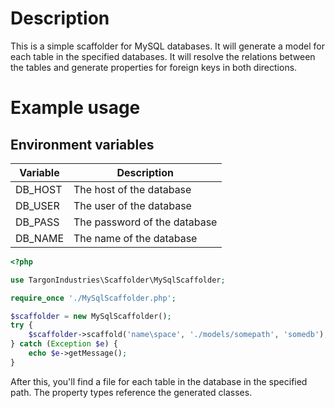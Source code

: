 # Description

This is a simple scaffolder for MySQL databases. It will generate a model for each table in the specified databases.
It will resolve the relations between the tables and generate properties for foreign keys in both directions.

# Example usage

## Environment variables

| Variable | Description                  |
|----------|------------------------------|
| DB_HOST  | The host of the database     |
| DB_USER  | The user of the database     |
| DB_PASS  | The password of the database |
| DB_NAME  | The name of the database     |

```php
<?php

use TargonIndustries\Scaffolder\MySqlScaffolder;

require_once './MySqlScaffolder.php';

$scaffolder = new MySqlScaffolder();
try {
    $scaffolder->scaffold('name\space', './models/somepath', 'somedb');
} catch (Exception $e) {
    echo $e->getMessage();
}
```

After this, you'll find a file for each table in the database in the specified path. The property types reference the generated classes.